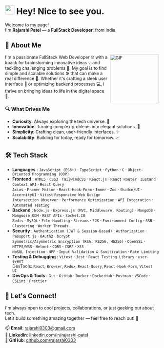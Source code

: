 <h1><img src="https://emojis.slackmojis.com/emojis/images/1531849430/4246/blob-sunglasses.gif?1531849430" width="30"/> Hey! Nice to see you.</h1>


<p>Welcome to my page!<br>I'm <b>Rajarshi Patel</b> — a <b>FullStack Developer</b>, from India


## 👋 About Me
<img align="right" alt="GIF" height="160px" src="https://media.giphy.com/media/du3J3cXyzhj75IOgvA/giphy.gif" />
I'm a passionate FullStack Web Developer 🌐 with a knack for brainstorming innovative ideas 💡 and tackling challenging problems 🧩. My goal is to find simple and scalable solutions ⚙️ that can make a real difference 🌟. Whether it's crafting a sleek user interface 🎨 or optimizing backend processes 💻, I thrive on bringing ideas to life in the digital space 🚀.

### 🔍 What Drives Me
* <b>Curiosity</b>: Always exploring the tech universe. 🚀
* <b>Innovation</b>: Turning complex problems into elegant solutions. 🧠
* <b>Simplicity</b>: Crafting clean, user-friendly interfaces. ✨
* <b>Scalability</b>: Building for today, ready for tomorrow. 📈

## 🛠️ Tech Stack
* <b>Languages</b> : `JavaScript (ES6+)` · `TypeScript` · `Python` · `C` · `Object-Oriented Programming (OOP)`
* <b>Frontend</b> : `HTML5` · `CSS3` · `TailwindCSS` · `React.js` · `React Router` · `Zustand` · `Context API` · `React Query`  
`Axios` · `Framer Motion` · `React-Hook-Form` · `Immer` · `Zod` · `Shadcn/UI` · `AccernityUI` · `Vitest`  `Responsive Web Design`  
`Intersection Observer` · `Performance Optimization` · `API Integration` · `Automated Testing`
* <b>Backend</b> : `Node.js` · `Express.js (MVC, Middleware, Routing)` · `MongoDB` · `Mongoose ODM` · `REST APIs` · `Socket.IO`  
`Redis` · `MySQL` · `File Handling` · `Streams` · `EJS` · `Environment Config` · `SSR` · `Clustering` · `Worker Threads`
* <b>Security</b> : `Authentication (JWT & Session-Based)` · `Authorization` · `Passport.js` · `OAuth2` · `bcrypt`  
`Symmetric/Asymmetric Encryption (RSA, RS256, HS256)` · `OpenSSL` · `HTTPS/WSS` · `Helmet` · `CORS` · `CSRF` · `XSS`  
`NoSQL Injection` · `HPP` · `Input Validation & Sanitization` · `Rate Limiting` 
* <b>Testing & Debugging</b> : `Vitest` · `Jest` · `React Testing Library` · `user-event`  
DevTools: `React`, `Browser`, `Redux`, `React-Query`, `React-Hook-Form`, `Vitest UI`
* <b>DevOps & Tools</b> : `Git` · `GitHub` · `Docker` · `DockerHub` · `Postman` · `VSCode` · `ESLint` · `Prettier` 

## 🌟 Let's Connect!
I'm always open to cool projects, collaborations, or just geeking out about tech.  
Let’s build something amazing together — feel free to reach out! 🤝

📫 **Email**: rajarshi0303@gmail.com  
🔗 **LinkedIn**: [linkedin.com/in/rajarshi-patel](https://www.linkedin.com/in/rajarshi-patel/)  
🐙 **GitHub**: [github.com/rajarshi0303](https://github.com/rajarshi0303)
